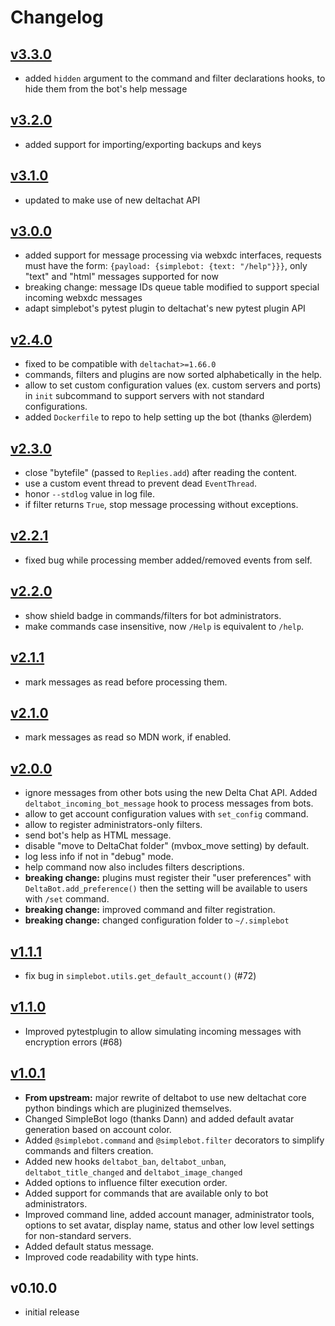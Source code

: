 # Changelog

## [v3.3.0]

- added `hidden` argument to the command and filter declarations hooks, to hide them from the bot's help message

## [v3.2.0]

- added support for importing/exporting backups and keys

## [v3.1.0]

- updated to make use of new deltachat API

## [v3.0.0]

- added support for message processing via webxdc interfaces, requests must have the form: `{payload: {simplebot: {text: "/help"}}}`, only "text" and "html" messages supported for now
- breaking change: message IDs queue table modified to support special incoming webxdc messages
- adapt simplebot's pytest plugin to deltachat's new pytest plugin API

## [v2.4.0]

- fixed to be compatible with `deltachat>=1.66.0`
- commands, filters and plugins are now sorted alphabetically in the help.
- allow to set custom configuration values (ex. custom servers and ports) in `init` subcommand to support servers with not standard configurations.
- added `Dockerfile` to repo to help setting up the bot (thanks @lerdem)

## [v2.3.0]

- close "bytefile" (passed to `Replies.add`) after reading the content.
- use a custom event thread to prevent dead `EventThread`.
- honor `--stdlog` value in log file.
- if filter returns `True`, stop message processing without exceptions.

## [v2.2.1]

- fixed bug while processing member added/removed events from self.

## [v2.2.0]

- show shield badge in commands/filters for bot administrators.
- make commands case insensitive, now `/Help` is equivalent to `/help`.

## [v2.1.1]

- mark messages as read before processing them.

## [v2.1.0]

- mark messages as read so MDN work, if enabled.

## [v2.0.0]

- ignore messages from other bots using the new Delta Chat API. Added `deltabot_incoming_bot_message` hook to process messages from bots.
- allow to get account configuration values with `set_config` command.
- allow to register administrators-only filters.
- send bot's help as HTML message.
- disable "move to DeltaChat folder" (mvbox_move setting) by default.
- log less info if not in "debug" mode.
- help command now also includes filters descriptions.
- **breaking change:** plugins must register their "user preferences" with `DeltaBot.add_preference()` then the setting will be available to users with `/set` command.
- **breaking change:** improved command and filter registration.
- **breaking change:** changed configuration folder to `~/.simplebot`

## [v1.1.1]

- fix bug in `simplebot.utils.get_default_account()` (#72)

## [v1.1.0]

- Improved pytestplugin to allow simulating incoming messages with encryption errors (#68)

## [v1.0.1]

- **From upstream:** major rewrite of deltabot to use new deltachat core python bindings
  which are pluginized themselves.
- Changed SimpleBot logo (thanks Dann) and added default avatar
  generation based on account color.
- Added `@simplebot.command` and `@simplebot.filter` decorators to
  simplify commands and filters creation.
- Added new hooks `deltabot_ban`, `deltabot_unban`,
  `deltabot_title_changed` and `deltabot_image_changed`
- Added options to influence filter execution order.
- Added support for commands that are available only to bot administrators.
- Improved command line, added account manager, administrator tools,
  options to set avatar, display name, status and other low level
  settings for non-standard servers.
- Added default status message.
- Improved code readability with type hints.

## v0.10.0

- initial release


[v3.3.0]: https://github.com/simplebot-org/simplebot/compare/v3.2.0...v3.3.0

[v3.2.0]: https://github.com/simplebot-org/simplebot/compare/v3.1.0...v3.2.0

[v3.1.0]: https://github.com/simplebot-org/simplebot/compare/v3.0.0...v3.1.0

[v3.0.0]: https://github.com/simplebot-org/simplebot/compare/v2.4.0...v3.0.0

[v2.4.0]: https://github.com/simplebot-org/simplebot/compare/v2.3.0...v2.4.0

[v2.3.0]: https://github.com/simplebot-org/simplebot/compare/v2.2.1...v2.3.0

[v2.2.1]: https://github.com/simplebot-org/simplebot/compare/v2.2.0...v2.2.1

[v2.2.0]: https://github.com/simplebot-org/simplebot/compare/v2.1.1...v2.2.0

[v2.1.1]: https://github.com/simplebot-org/simplebot/compare/v2.1.0...v2.1.1

[v2.1.0]: https://github.com/simplebot-org/simplebot/compare/v2.0.0...v2.1.0

[v2.0.0]: https://github.com/simplebot-org/simplebot/compare/v1.1.1...v2.0.0

[v1.1.1]: https://github.com/simplebot-org/simplebot/compare/v1.1.0...v1.1.1

[v1.1.0]: https://github.com/simplebot-org/simplebot/compare/v1.0.1...v1.1.0

[v1.0.1]: https://github.com/simplebot-org/simplebot/compare/v0.10.0...v1.0.1
